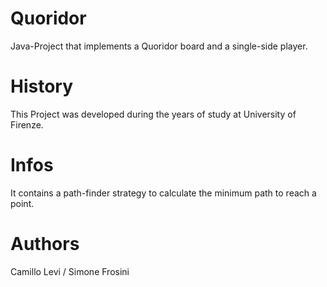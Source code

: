 # Quoridor
Java-Project that implements a Quoridor board and a single-side player.
# History
This Project was developed during the years of study at University of Firenze.
# Infos
It contains a path-finder strategy to calculate the minimum path to reach a point.
# Authors
Camillo Levi / Simone Frosini

